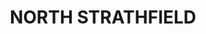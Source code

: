 ---
lastmod: '2025-04-06T06:05:20+00:00'
latitude: -33.85749
layout: suburb
longitude: 151.103751
postcode: '2137'
state: NSW
title: NORTH STRATHFIELD
url: /nsw/north-strathfield/
---